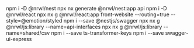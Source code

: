 npm i -D @nrwl/nest
npx nx generate @nrwl/nest:app api
npm i -D @nrwl/react
npx nx g @nrwl/react:app front-website --routing=true --style=@emotion/styled
npm i --save @nestjs/swagger
npx nx g @nrwl/js:library --name=api-interfaces
npx nx g @nrwl/js:library --name=shared/csv
npm i --save ts-transformer-keys
npm i --save swagger-ui-express
